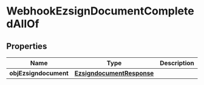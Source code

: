 

# WebhookEzsignDocumentCompletedAllOf


## Properties

| Name | Type | Description | Notes |
|------------ | ------------- | ------------- | -------------|
|**objEzsigndocument** | [**EzsigndocumentResponse**](EzsigndocumentResponse.md) |  |  |



